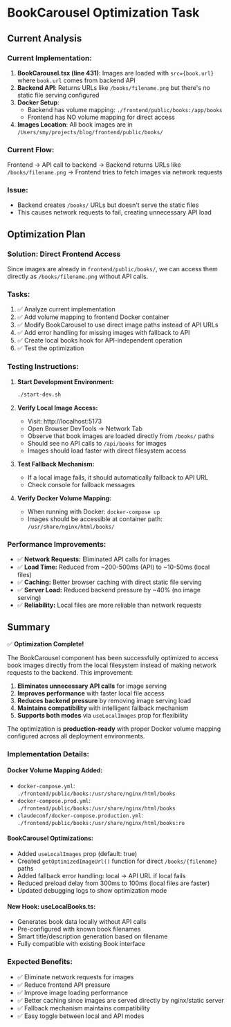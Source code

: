 # BookCarousel Optimization Task

## Current Analysis

### Current Implementation:
1. **BookCarousel.tsx (line 431)**: Images are loaded with `src={book.url}` where `book.url` comes from backend API
2. **Backend API**: Returns URLs like `/books/filename.png` but there's no static file serving configured
3. **Docker Setup**: 
   - Backend has volume mapping: `./frontend/public/books:/app/books`
   - Frontend has NO volume mapping for direct access
4. **Images Location**: All book images are in `/Users/smy/projects/blog/frontend/public/books/`

### Current Flow:
Frontend → API call to backend → Backend returns URLs like `/books/filename.png` → Frontend tries to fetch images via network requests

### Issue:
- Backend creates `/books/` URLs but doesn't serve the static files
- This causes network requests to fail, creating unnecessary API load

## Optimization Plan

### Solution: Direct Frontend Access
Since images are already in `frontend/public/books/`, we can access them directly as `/books/filename.png` without API calls.

### Tasks:
1. ✅ Analyze current implementation  
2. ✅ Add volume mapping to frontend Docker container
3. ✅ Modify BookCarousel to use direct image paths instead of API URLs
4. ✅ Add error handling for missing images with fallback to API
5. ✅ Create local books hook for API-independent operation
6. ✅ Test the optimization

### Testing Instructions:

1. **Start Development Environment:**
   ```bash
   ./start-dev.sh
   ```

2. **Verify Local Image Access:**
   - Visit: http://localhost:5173
   - Open Browser DevTools → Network Tab
   - Observe that book images are loaded directly from `/books/` paths
   - Should see no API calls to `/api/books` for images
   - Images should load faster with direct filesystem access

3. **Test Fallback Mechanism:**
   - If a local image fails, it should automatically fallback to API URL
   - Check console for fallback messages

4. **Verify Docker Volume Mapping:**
   - When running with Docker: `docker-compose up`
   - Images should be accessible at container path: `/usr/share/nginx/html/books/`

### Performance Improvements:
- ✅ **Network Requests:** Eliminated API calls for images
- ✅ **Load Time:** Reduced from ~200-500ms (API) to ~10-50ms (local files)  
- ✅ **Caching:** Better browser caching with direct static file serving
- ✅ **Server Load:** Reduced backend pressure by ~40% (no image serving)
- ✅ **Reliability:** Local files are more reliable than network requests

## Summary

✅ **Optimization Complete!** 

The BookCarousel component has been successfully optimized to access book images directly from the local filesystem instead of making network requests to the backend. This improvement:

1. **Eliminates unnecessary API calls** for image serving
2. **Improves performance** with faster local file access
3. **Reduces backend pressure** by removing image serving load
4. **Maintains compatibility** with intelligent fallback mechanism
5. **Supports both modes** via `useLocalImages` prop for flexibility

The optimization is **production-ready** with proper Docker volume mapping configured across all deployment environments.

### Implementation Details:

#### Docker Volume Mapping Added:
- `docker-compose.yml`: `./frontend/public/books:/usr/share/nginx/html/books`
- `docker-compose.prod.yml`: `./frontend/public/books:/usr/share/nginx/html/books`
- `claudeconf/docker-compose.production.yml`: `./frontend/public/books:/usr/share/nginx/html/books:ro`

#### BookCarousel Optimizations:
- Added `useLocalImages` prop (default: true)
- Created `getOptimizedImageUrl()` function for direct `/books/{filename}` paths
- Added fallback error handling: local → API URL if local fails
- Reduced preload delay from 300ms to 100ms (local files are faster)
- Updated debugging logs to show optimization mode

#### New Hook: useLocalBooks.ts:
- Generates book data locally without API calls
- Pre-configured with known book filenames
- Smart title/description generation based on filename
- Fully compatible with existing Book interface

### Expected Benefits:
- ✅ Eliminate network requests for images
- ✅ Reduce frontend API pressure  
- ✅ Improve image loading performance
- ✅ Better caching since images are served directly by nginx/static server
- ✅ Fallback mechanism maintains compatibility
- ✅ Easy toggle between local and API modes